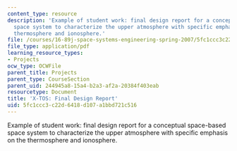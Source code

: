 ```yaml
---
content_type: resource
description: 'Example of student work: final design report for a conceptual space-based
  space system to characterize the upper atmosphere with specific emphasis on the
  thermosphere and ionosphere.'
file: /courses/16-89j-space-systems-engineering-spring-2007/5fc1ccc3c22d6418d107a1bbd721c516_report_02.pdf
file_type: application/pdf
learning_resource_types:
- Projects
ocw_type: OCWFile
parent_title: Projects
parent_type: CourseSection
parent_uid: 244945a8-15a4-b2a3-af2a-20384f403eab
resourcetype: Document
title: 'X-TOS: Final Design Report'
uid: 5fc1ccc3-c22d-6418-d107-a1bbd721c516
---
```

Example of student work: final design report for a conceptual space-based space system to characterize the upper atmosphere with specific emphasis on the thermosphere and ionosphere.

